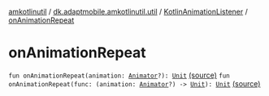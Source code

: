[amkotlinutil](../../index.md) / [dk.adaptmobile.amkotlinutil.util](../index.md) / [KotlinAnimationListener](index.md) / [onAnimationRepeat](./on-animation-repeat.md)

# onAnimationRepeat

`fun onAnimationRepeat(animation: `[`Animator`](https://developer.android.com/reference/android/animation/Animator.html)`?): `[`Unit`](https://kotlinlang.org/api/latest/jvm/stdlib/kotlin/-unit/index.html) [(source)](https://github.com/adaptmobile-organization/amkotlinutil/tree/master/amkotlinutil/amkotlinutil/src/main/java/dk/adaptmobile/amkotlinutil/util/KotlinAnimationListener.kt#L12)
`fun onAnimationRepeat(func: (animation: `[`Animator`](https://developer.android.com/reference/android/animation/Animator.html)`?) -> `[`Unit`](https://kotlinlang.org/api/latest/jvm/stdlib/kotlin/-unit/index.html)`): `[`Unit`](https://kotlinlang.org/api/latest/jvm/stdlib/kotlin/-unit/index.html) [(source)](https://github.com/adaptmobile-organization/amkotlinutil/tree/master/amkotlinutil/amkotlinutil/src/main/java/dk/adaptmobile/amkotlinutil/util/KotlinAnimationListener.kt#L16)